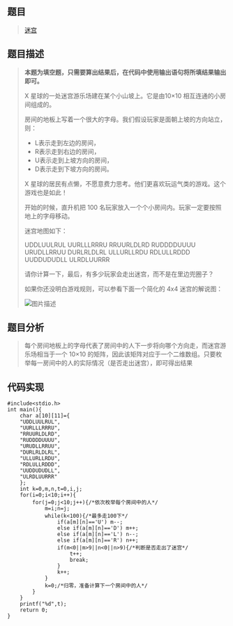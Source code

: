 ## 题目

> [迷宫](https://www.lanqiao.cn/problems/641/learning/)

## 题目描述

> **本题为填空题，只需要算出结果后，在代码中使用输出语句将所填结果输出即可。**
>
> X 星球的一处迷宫游乐场建在某个小山坡上。它是由10×10 相互连通的小房间组成的。
>
> 房间的地板上写着一个很大的字母。我们假设玩家是面朝上坡的方向站立，则：
>
> - L表示走到左边的房间，
> - R表示走到右边的房间，
> - U表示走到上坡方向的房间，
> - D表示走到下坡方向的房间。
>
> X 星球的居民有点懒，不愿意费力思考。他们更喜欢玩运气类的游戏。这个游戏也是如此！
>
> 开始的时候，直升机把 100 名玩家放入一个个小房间内。玩家一定要按照地上的字母移动。
>
> 迷宫地图如下：
>
> UDDLUULRUL
> UURLLLRRRU
> RRUURLDLRD
> RUDDDDUUUU
> URUDLLRRUU
> DURLRLDLRL
> ULLURLLRDU
> RDLULLRDDD
> UUDDUDUDLL
> ULRDLUURRR
>
> 请你计算一下，最后，有多少玩家会走出迷宫，而不是在里边兜圈子？
>
> 如果你还没明白游戏规则，可以参看下面一个简化的 4x4 迷宫的解说图：
>
> ![图片描述](https://doc.shiyanlou.com/courses/uid1580206-20210317-1615963493412)

## 题目分析

> 每个房间地板上的字母代表了房间中的人下一步将向哪个方向走，而迷宫游乐场相当于一个 10×10 的矩阵，因此该矩阵对应于一个二维数组。只要枚举每一房间中的人的实际情况（是否走出迷宫），即可得出结果

## 代码实现

```
#include<stdio.h>
int main(){
    char a[10][11]={
    "UDDLUULRUL",
    "UURLLLRRRU",
    "RRUURLDLRD",
    "RUDDDDUUUU",
    "URUDLLRRUU",
    "DURLRLDLRL",
    "ULLURLLRDU",
    "RDLULLRDDD",
    "UUDDUDUDLL",
    "ULRDLUURRR"
    };
    int k=0,m,n,t=0,i,j;
    for(i=0;i<10;i++){
        for(j=0;j<10;j++){/*依次枚举每个房间中的人*/
            m=i;n=j;
            while(k<100){/*最多走100下*/
                if(a[m][n]=='U') m--;
                else if(a[m][n]=='D') m++;
                else if(a[m][n]=='L') n--;
                else if(a[m][n]=='R') n++;
                if(m<0||m>9||n<0||n>9){/*判断是否走出了迷宫*/
                    t++;
                    break;
                } 
                k++;
            }
            k=0;/*归零，准备计算下一个房间中的人*/     
        }
    }
    printf("%d",t);
    return 0;
}
```

